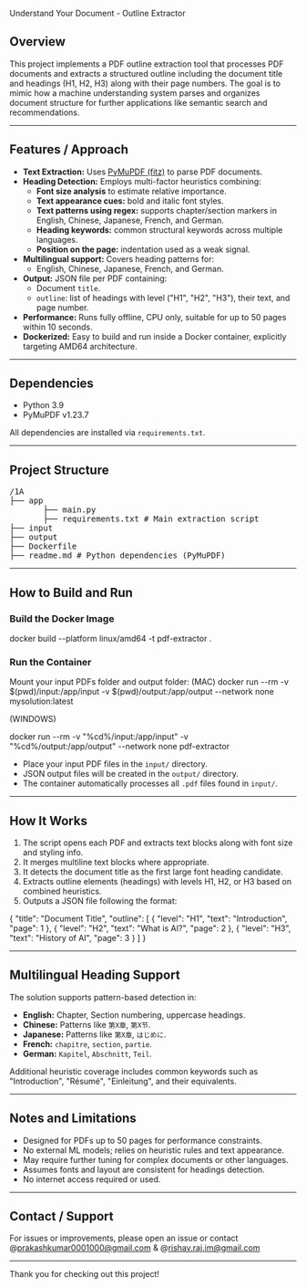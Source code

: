  Understand Your Document - Outline Extractor

## Overview

This project implements a PDF outline extraction tool that processes PDF documents and extracts a structured outline including the document title and headings (H1, H2, H3) along with their page numbers. The goal is to mimic how a machine understanding system parses and organizes document structure for further applications like semantic search and recommendations.

---

## Features / Approach

- **Text Extraction:** Uses [PyMuPDF (fitz)](https://pymupdf.readthedocs.io/en/latest/) to parse PDF documents.
- **Heading Detection:** Employs multi-factor heuristics combining:
  - **Font size analysis** to estimate relative importance.
  - **Text appearance cues:** bold and italic font styles.
  - **Text patterns using regex:** supports chapter/section markers in English, Chinese, Japanese, French, and German.
  - **Heading keywords:** common structural keywords across multiple languages.
  - **Position on the page:** indentation used as a weak signal.
- **Multilingual support:** Covers heading patterns for:
  - English, Chinese, Japanese, French, and German.
- **Output:** JSON file per PDF containing:
  - Document `title`.
  - `outline`: list of headings with level ("H1", "H2", "H3"), their text, and page number.
- **Performance:** Runs fully offline, CPU only, suitable for up to 50 pages within 10 seconds.
- **Dockerized:** Easy to build and run inside a Docker container, explicitly targeting AMD64 architecture.

---

## Dependencies

- Python 3.9
- PyMuPDF v1.23.7

All dependencies are installed via `requirements.txt`.

---

## Project Structure
<pre>
/1A
├── app
       ├── main.py
       ├── requirements.txt # Main extraction script
├── input
├── output
├── Dockerfile
├── readme.md # Python dependencies (PyMuPDF)
</pre>




---

## How to Build and Run

### Build the Docker Image

docker build --platform linux/amd64 -t pdf-extractor .

### Run the Container

Mount your input PDFs folder and output folder:
(MAC)
docker run --rm
-v $(pwd)/input:/app/input
-v $(pwd)/output:/app/output
--network none
mysolution:latest

(WINDOWS)

docker run --rm -v "%cd%/input:/app/input" -v "%cd%/output:/app/output" --network none pdf-extractor 


- Place your input PDF files in the `input/` directory.
- JSON output files will be created in the `output/` directory.
- The container automatically processes all `.pdf` files found in `input/`.

---

## How It Works

1. The script opens each PDF and extracts text blocks along with font size and styling info.
2. It merges multiline text blocks where appropriate.
3. It detects the document title as the first large font heading candidate.
4. Extracts outline elements (headings) with levels H1, H2, or H3 based on combined heuristics.
5. Outputs a JSON file following the format:

{
"title": "Document Title",
"outline": [
{ "level": "H1", "text": "Introduction", "page": 1 },
{ "level": "H2", "text": "What is AI?", "page": 2 },
{ "level": "H3", "text": "History of AI", "page": 3 }
]
}


---

## Multilingual Heading Support

The solution supports pattern-based detection in:

- **English:** Chapter, Section numbering, uppercase headings.
- **Chinese:** Patterns like `第X章`, `第X节`.
- **Japanese:** Patterns like `第X章`, `はじめに`.
- **French:** `chapitre`, `section`, `partie`.
- **German:** `Kapitel`, `Abschnitt`, `Teil`.

Additional heuristic coverage includes common keywords such as "Introduction", "Résumé", "Einleitung", and their equivalents.

---

## Notes and Limitations

- Designed for PDFs up to 50 pages for performance constraints.
- No external ML models; relies on heuristic rules and text appearance.
- May require further tuning for complex documents or other languages.
- Assumes fonts and layout are consistent for headings detection.
- No internet access required or used.

---

## Contact / Support

For issues or improvements, please open an issue or contact @prakashkumar0001000@gmail.com & @rishav.raj.im@gmail.com

---

Thank you for checking out this project!
